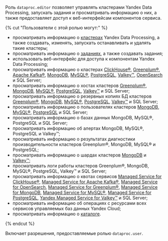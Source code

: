 Роль `dataproc.editor` позволяет управлять кластерами Yandex Data Processing, запускать задания и просматривать информацию о них, а также предоставляет доступ к веб-интерфейсам компонентов сервиса.

{% cut "Пользователи с этой ролью могут:" %}

* просматривать информацию о [кластерах](../../data-proc/concepts/index.md#resources) Yandex Data Processing, а также создавать, изменять, запускать останавливать и удалять такие кластеры;
* просматривать информацию о [заданиях](../../data-proc/concepts/jobs.md), а также создавать задания;
* использовать веб-интерфейс для доступа к компонентам Yandex Data Processing;
* просматривать информацию о кластерах [ClickHouse®](../../managed-clickhouse/concepts/index.md), [Greenplum®](../../managed-greenplum/concepts/index.md), [Apache Kafka®](../../managed-kafka/concepts/index.md), [MongoDB](../../managed-mongodb/concepts/index.md), [MySQL®](../../managed-mysql/concepts/index.md), [PostgreSQL](../../managed-postgresql/concepts/index.md), [Valkey™](../../managed-redis/concepts/index.md), [OpenSearch](../../managed-opensearch/concepts/index.md) и SQL Server;
* просматривать информацию о хостах кластеров [Greenplum®](../../managed-greenplum/concepts/instance-types.md), [MongoDB](../../managed-mongodb/concepts/instance-types.md), [MySQL®](../../managed-mysql/concepts/instance-types.md), [PostgreSQL](../../managed-postgresql/concepts/instance-types.md), [Valkey™](../../managed-redis/concepts/instance-types.md) и SQL Server;
* просматривать информацию о резервных копиях БД кластеров [Greenplum®](../../managed-greenplum/concepts/backup.md), [MongoDB](../../managed-mongodb/concepts/backup.md), [MySQL®](../../managed-mysql/concepts/backup.md), [PostgreSQL](../../managed-postgresql/concepts/backup.md), [Valkey™](../../managed-redis/concepts/backup.md) и SQL Server;
* просматривать информацию о пользователях кластеров [MongoDB](../../managed-mongodb/concepts/users-and-roles.md), [MySQL®](../../managed-mysql/concepts/user-rights.md), [PostgreSQL](../../managed-postgresql/concepts/roles.md) и SQL Server;
* просматривать информацию о базах данных MongoDB, MySQL®, PostgreSQL и SQL Server;
* просматривать информацию об алертах MongoDB, MySQL®, PostgreSQL и Valkey™;
* просматривать информацию о результатах диагностики производительности кластеров Greenplum®, MongoDB, MySQL® и PostgreSQL;
* просматривать информацию о шардах кластеров [MongoDB](../../managed-mongodb/concepts/sharding.md) и [Valkey™](../../managed-redis/concepts/sharding.md);
* просматривать логи работы кластеров Greenplum®, MongoDB, MySQL®, PostgreSQL, Valkey™ и SQL Server;
* просматривать информацию о квотах сервисов [Managed Service for ClickHouse®](../../managed-clickhouse/concepts/limits.md#mch-quotas), [Managed Service for Apache Kafka®](../../managed-kafka/concepts/limits.md#mkf-quotas), [Managed Service for OpenSearch](../../managed-opensearch/concepts/limits.md#quotas), [Managed Service for Greenplum®](../../managed-greenplum/concepts/limits.md#quotas), [Managed Service for MongoDB](../../managed-mongodb/concepts/limits.md#mmg-quotas), [Managed Service for MySQL®](../../managed-mysql/concepts/limits.md#mmy-quotas), [Managed Service for PostgreSQL](../../managed-postgresql/concepts/limits.md#mpg-quotas), [Yandex Managed Service for Valkey™](../../managed-redis/concepts/limits.md#mrd-quotas) и SQL Server;
* просматривать информацию об операциях с ресурсами всех сервисов управляемых баз данных Yandex Cloud;
* просматривать информацию о [каталоге](../../resource-manager/concepts/resources-hierarchy.md#folder).

{% endcut %}

Включает разрешения, предоставляемые ролью `dataproc.user`.